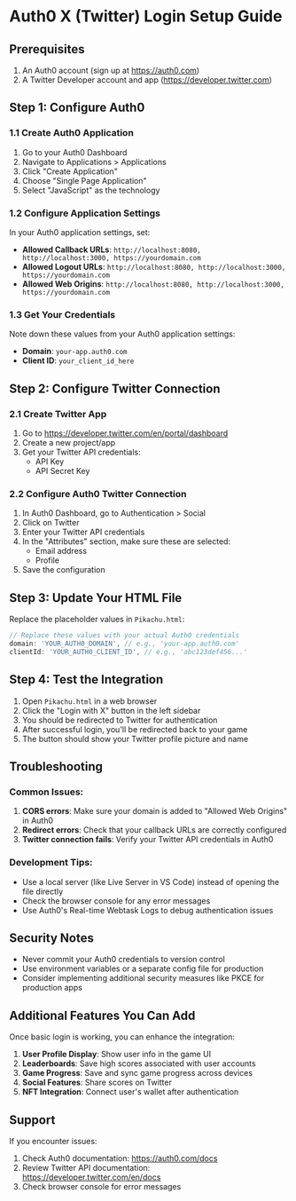 # Auth0 X (Twitter) Login Setup Guide

## Prerequisites

1. An Auth0 account (sign up at https://auth0.com)
2. A Twitter Developer account and app (https://developer.twitter.com)

## Step 1: Configure Auth0

### 1.1 Create Auth0 Application

1. Go to your Auth0 Dashboard
2. Navigate to Applications > Applications
3. Click "Create Application"
4. Choose "Single Page Application"
5. Select "JavaScript" as the technology

### 1.2 Configure Application Settings

In your Auth0 application settings, set:

- **Allowed Callback URLs**: `http://localhost:8080, http://localhost:3000, https://yourdomain.com`
- **Allowed Logout URLs**: `http://localhost:8080, http://localhost:3000, https://yourdomain.com`
- **Allowed Web Origins**: `http://localhost:8080, http://localhost:3000, https://yourdomain.com`

### 1.3 Get Your Credentials

Note down these values from your Auth0 application settings:

- **Domain**: `your-app.auth0.com`
- **Client ID**: `your_client_id_here`

## Step 2: Configure Twitter Connection

### 2.1 Create Twitter App

1. Go to https://developer.twitter.com/en/portal/dashboard
2. Create a new project/app
3. Get your Twitter API credentials:
   - API Key
   - API Secret Key

### 2.2 Configure Auth0 Twitter Connection

1. In Auth0 Dashboard, go to Authentication > Social
2. Click on Twitter
3. Enter your Twitter API credentials
4. In the "Attributes" section, make sure these are selected:
   - Email address
   - Profile
5. Save the configuration

## Step 3: Update Your HTML File

Replace the placeholder values in `Pikachu.html`:

```javascript
// Replace these values with your actual Auth0 credentials
domain: 'YOUR_AUTH0_DOMAIN', // e.g., 'your-app.auth0.com'
clientId: 'YOUR_AUTH0_CLIENT_ID', // e.g., 'abc123def456...'
```

## Step 4: Test the Integration

1. Open `Pikachu.html` in a web browser
2. Click the "Login with X" button in the left sidebar
3. You should be redirected to Twitter for authentication
4. After successful login, you'll be redirected back to your game
5. The button should show your Twitter profile picture and name

## Troubleshooting

### Common Issues:

1. **CORS errors**: Make sure your domain is added to "Allowed Web Origins" in Auth0
2. **Redirect errors**: Check that your callback URLs are correctly configured
3. **Twitter connection fails**: Verify your Twitter API credentials in Auth0

### Development Tips:

- Use a local server (like Live Server in VS Code) instead of opening the file directly
- Check the browser console for any error messages
- Use Auth0's Real-time Webtask Logs to debug authentication issues

## Security Notes

- Never commit your Auth0 credentials to version control
- Use environment variables or a separate config file for production
- Consider implementing additional security measures like PKCE for production apps

## Additional Features You Can Add

Once basic login is working, you can enhance the integration:

1. **User Profile Display**: Show user info in the game UI
2. **Leaderboards**: Save high scores associated with user accounts
3. **Game Progress**: Save and sync game progress across devices
4. **Social Features**: Share scores on Twitter
5. **NFT Integration**: Connect user's wallet after authentication

## Support

If you encounter issues:

1. Check Auth0 documentation: https://auth0.com/docs
2. Review Twitter API documentation: https://developer.twitter.com/en/docs
3. Check browser console for error messages
